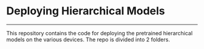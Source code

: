 # Deploying Hierarchical Models
---

This repository contains the code for deploying the pretrained hierarchical models on the 
various devices. The repo is divided into 2 folders.
